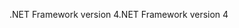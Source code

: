 <span data-ttu-id="60990-101">.NET Framework version 4</span><span class="sxs-lookup"><span data-stu-id="60990-101">.NET Framework version 4</span></span>